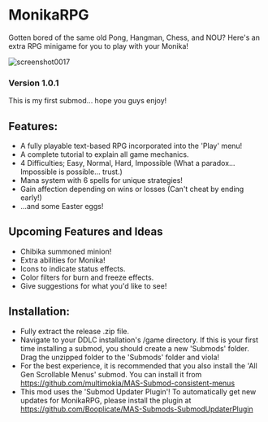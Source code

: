 # MonikaRPG
Gotten bored of the same old Pong, Hangman, Chess, and NOU? Here's an extra RPG minigame for you to play with your Monika!

![screenshot0017](https://github.com/user-attachments/assets/b9bea606-6f11-48a2-abdf-98b64e4fad5c)

### Version 1.0.1
This is my first submod... hope you guys enjoy!

## Features:
- A fully playable text-based RPG incorporated into the 'Play' menu!
- A complete tutorial to explain all game mechanics.
- 4 Difficulties; Easy, Normal, Hard, Impossible (What a paradox... Impossible is possible... trust.)
- Mana system with 6 spells for unique strategies!
- Gain affection depending on wins or losses (Can't cheat by ending early!)
- ...and some Easter eggs!

## Upcoming Features and Ideas
- Chibika summoned minion!
- Extra abilities for Monika!
- Icons to indicate status effects.
- Color filters for burn and freeze effects.
- Give suggestions for what you'd like to see!

## Installation:
- Fully extract the release .zip file.
- Navigate to your DDLC installation's /game directory. If this is your first time installing a submod, you should create a new 'Submods' folder. Drag the unzipped folder to the 'Submods' folder and viola!
- For the best experience, it is recommended that you also install the 'All Gen Scrollable Menus' submod. You can install it from https://github.com/multimokia/MAS-Submod-consistent-menus
- This mod uses the 'Submod Updater Plugin'! To automatically get new updates for MonikaRPG, please install the plugin at https://github.com/Booplicate/MAS-Submods-SubmodUpdaterPlugin
